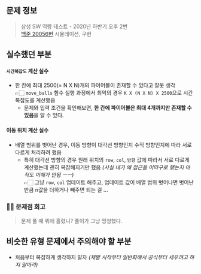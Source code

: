 ## 문제 정보

> 삼성 SW 역량 테스트 - 2020년 하반기 오후 2번  
> [백준 20056번](https://www.acmicpc.net/problem/20056)
> 시뮬레이션, 구현

## 실수했던 부분

#### `시간복잡도` 계산 실수

- 한 칸에 최대 2500(= N X N)개의 파이어볼이 존재할 수 있다고 잘못 생각  
  👉🏻 `move_balls` 함수 실행 과정에서 최악의 경우 `K X (N X N) X 2500`으로 시간 복잡도를 계산했음
  - 문제와 입력 조건을 확인해보면, **한 칸에 파이어볼은 최대 4개까지만 존재할 수 있음**을 알 수 있다.

#### 이동 위치 계산 실수

- 배열 범위를 벗어난 경우, 이동 방향이 대각선 방향인지 수직 방향인지에 따라 서로 다르게 처리하려 했음
  - 특히 대각선 방향의 경우 원래 위치의 `row`, `col`, `방향` 값에 따라서 서로 다르게 계산했는데 괜히 복잡해지기만 했음 _(사실 내가 왜 접근을 이따구로 했는지 아직도 이해가 안됨 ㅡㅡ)_  
    👉🏻 그냥 `row`, `col` 업데이트 해주고, 업데이트 값이 배열 범위 벗어나면 벗어난 만큼 n값을 더하거나 빼주면 되는 걸 ...

### ✍🏻 문제점 회고

> 문제 풀 때 뭐에 홀렸니? 풀이가 그냥 멍청했다.

## 비슷한 유형 문제에서 주의해야 할 부분

- 처음부터 복잡하게 생각하지 말자 _(제발 시작부터 일반화해서 공식부터 세우려고 하지 말아라)_
